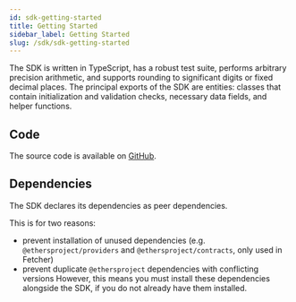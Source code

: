 ```yaml
---
id: sdk-getting-started
title: Getting Started
sidebar_label: Getting Started
slug: /sdk/sdk-getting-started
---
```


The SDK is written in TypeScript, has a robust test suite, performs arbitrary precision arithmetic, and supports rounding to significant digits or fixed decimal places. The principal exports of the SDK are entities: classes that contain initialization and validation checks, necessary data fields, and helper functions.

## Code

The source code is available on [GitHub](https://github.com/argoapp-live/argo-payments-js).

## Dependencies

The SDK declares its dependencies as peer dependencies. 

This is for two reasons:

- prevent installation of unused dependencies (e.g.` @ethersproject/providers` and `@ethersproject/contracts`, only used in Fetcher)
- prevent duplicate `@ethersproject` dependencies with conflicting versions
However, this means you must install these dependencies alongside the SDK, if you do not already have them installed.